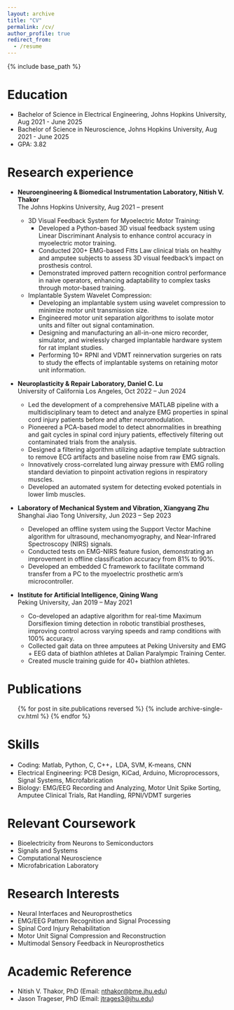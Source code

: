 ```yaml
---
layout: archive
title: "CV"
permalink: /cv/
author_profile: true
redirect_from:
  - /resume
---
```


{% include base_path %}

Education
======
* Bachelor of Science in Electrical Engineering, Johns Hopkins University, Aug 2021 - June 2025
* Bachelor of Science in Neuroscience, Johns Hopkins University, Aug 2021 - June 2025
* GPA: 3.82

Research experience
======
* **Neuroengineering & Biomedical Instrumentation Laboratory, Nitish V. Thakor**
<br>The Johns Hopkins University, Aug 2021 – present
  * 3D Visual Feedback System for Myoelectric Motor Training:
    * Developed a Python-based 3D visual feedback system using Linear Discriminant Analysis to enhance control accuracy in myoelectric motor training.
    * Conducted 200+ EMG-based Fitts Law clinical trials on healthy and amputee subjects to assess 3D visual feedback’s impact on prosthesis control.
    * Demonstrated improved pattern recognition control performance in naive operators, enhancing adaptability to complex tasks through motor-based training.
  * Implantable System Wavelet Compression:
    * Developing an implantable system using wavelet compression to minimize motor unit transmission size.
    * Engineered motor unit separation algorithms to isolate motor units and filter out signal contamination.
    * Designing and manufacturing an all-in-one micro recorder, simulator, and wirelessly charged implantable hardware system for rat implant studies.
    * Performing 10+ RPNI and VDMT reinnervation surgeries on rats to study the effects of implantable systems on retaining motor unit information.

* **Neuroplasticity & Repair Laboratory, Daniel C. Lu**
<br>University of California Los Angeles, Oct 2022 – Jun 2024
  * Led the development of a comprehensive MATLAB pipeline with a multidisciplinary team to detect and analyze EMG properties in spinal cord injury patients before and after neuromodulation.
  * Pioneered a PCA-based model to detect abnormalities in breathing and gait cycles in spinal cord injury patients, effectively filtering out contaminated trials from the analysis.
  * Designed a filtering algorithm utilizing adaptive template subtraction to remove ECG artifacts and baseline noise from raw EMG signals.
  * Innovatively cross-correlated lung airway pressure with EMG rolling standard deviation to pinpoint activation regions in respiratory muscles.
  * Developed an automated system for detecting evoked potentials in lower limb muscles.

* **Laboratory of Mechanical System and Vibration, Xiangyang Zhu**
<br>Shanghai Jiao Tong University, Jun 2023 – Sep 2023
  * Developed an offline system using the Support Vector Machine algorithm for ultrasound, mechanomyography, and Near-Infrared Spectroscopy (NIRS) signals.
  * Conducted tests on EMG-NIRS feature fusion, demonstrating an improvement in offline classification accuracy from 81% to 90%.
  * Developed an embedded C framework to facilitate command transfer from a PC to the myoelectric prosthetic arm’s microcontroller.

* **Institute for Artificial Intelligence, Qining Wang**
<br>Peking University, Jan 2019 – May 2021
  * Co-developed an adaptive algorithm for real-time Maximum Dorsiflexion timing detection in robotic transtibial prostheses, improving control across varying speeds and ramp conditions with 100% accuracy.
  * Collected gait data on three amputees at Peking University and EMG + EEG data of biathlon athletes at Dalian Paralympic Training Center.
  * Created muscle training guide for 40+ biathlon athletes.

Publications
======
<ul>{% for post in site.publications reversed %}
  {% include archive-single-cv.html %}
{% endfor %}</ul>

Skills
======
* Coding: Matlab, Python, C, C++，LDA, SVM, K-means, CNN
* Electrical Engineering: PCB Design, KiCad, Arduino, Microprocessors, Signal Systems, Microfabrication
* Biology: EMG/EEG Recording and Analyzing, Motor Unit Spike Sorting, Amputee Clinical Trials, Rat Handling, RPNI/VDMT surgeries

Relevant Coursework
======
* Bioelectricity from Neurons to Semiconductors
* Signals and Systems
* Computational Neuroscience
* Microfabrication Laboratory

Research Interests
======
* Neural Interfaces and Neuroprosthetics
* EMG/EEG Pattern Recognition and Signal Processing
* Spinal Cord Injury Rehabilitation
* Motor Unit Signal Compression and Reconstruction
* Multimodal Sensory Feedback in Neuroprosthetics

Academic Reference
======
* Nitish V. Thakor, PhD (Email: nthakor@bme.jhu.edu)
* Jason Trageser, PhD (Email: jtrages3@jhu.edu)
